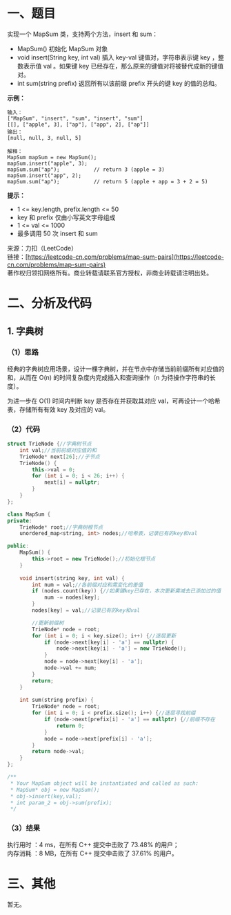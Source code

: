 # 一、题目
实现一个 MapSum 类，支持两个方法，insert 和 sum：    
- MapSum() 初始化 MapSum 对象
- void insert(String key, int val) 插入 key-val 键值对，字符串表示键 key ，整数表示值 val 。如果键 key 已经存在，那么原来的键值对将被替代成新的键值对。
- int sum(string prefix) 返回所有以该前缀 prefix 开头的键 key 的值的总和。
     
     
**示例：**    
```
输入：
["MapSum", "insert", "sum", "insert", "sum"]
[[], ["apple", 3], ["ap"], ["app", 2], ["ap"]]
输出：
[null, null, 3, null, 5]

解释：
MapSum mapSum = new MapSum();
mapSum.insert("apple", 3);  
mapSum.sum("ap");           // return 3 (apple = 3)
mapSum.insert("app", 2);    
mapSum.sum("ap");           // return 5 (apple + app = 3 + 2 = 5)
```
**提示：**    
- 1 <= key.length, prefix.length <= 50
- key 和 prefix 仅由小写英文字母组成
- 1 <= val <= 1000
- 最多调用 50 次 insert 和 sum
    
    
来源：力扣（LeetCode）    
链接：[https://leetcode-cn.com/problems/map-sum-pairs](https://leetcode-cn.com/problems/map-sum-pairs)     
著作权归领扣网络所有。商业转载请联系官方授权，非商业转载请注明出处。    
# 二、分析及代码    
## 1. 字典树
### （1）思路
经典的字典树应用场景，设计一棵字典树，并在节点中存储当前前缀所有对应值的和，从而在 O(n) 的时间复杂度内完成插入和查询操作（n 为待操作字符串的长度）。    
     
为进一步在 O(1) 时间内判断 key 是否存在并获取其对应 val，可再设计一个哈希表，存储所有有效 key 及对应的 val。
### （2）代码
```cpp
struct TrieNode {//字典树节点
    int val;//当前前缀对应值的和
    TrieNode* next[26];//子节点
    TrieNode() {
        this->val = 0;
        for (int i = 0; i < 26; i++) {
            next[i] = nullptr;
        }
    }
};

class MapSum {
private:
    TrieNode* root;//字典树根节点
    unordered_map<string, int> nodes;//哈希表，记录已有的key和val

public:
    MapSum() {
        this->root = new TrieNode();//初始化根节点
    }
    
    void insert(string key, int val) {
        int num = val;//各前缀对应和需变化的差值
        if (nodes.count(key)) {//如果键key已存在，本次更新需减去已添加过的值
            num -= nodes[key];
        }
        nodes[key] = val;//记录已有的key和val

        //更新前缀树
        TrieNode* node = root;
        for (int i = 0; i < key.size(); i++) {//逐层更新
            if (node->next[key[i] - 'a'] == nullptr) {
                node->next[key[i] - 'a'] = new TrieNode();
            }
            node = node->next[key[i] - 'a'];
            node->val += num;
        }
        return;
    }
    
    int sum(string prefix) {
        TrieNode* node = root;
        for (int i = 0; i < prefix.size(); i++) {//逐层寻找前缀
            if (node->next[prefix[i] - 'a'] == nullptr) {//前缀不存在
                return 0;
            }
            node = node->next[prefix[i] - 'a'];
        }
        return node->val;
    }
};

/**
 * Your MapSum object will be instantiated and called as such:
 * MapSum* obj = new MapSum();
 * obj->insert(key,val);
 * int param_2 = obj->sum(prefix);
 */
```
### （3）结果
执行用时 ：4 ms，在所有 C++ 提交中击败了 73.48% 的用户；    
内存消耗 ：8 MB，在所有 C++ 提交中击败了 37.61% 的用户。      
# 三、其他
暂无。  
